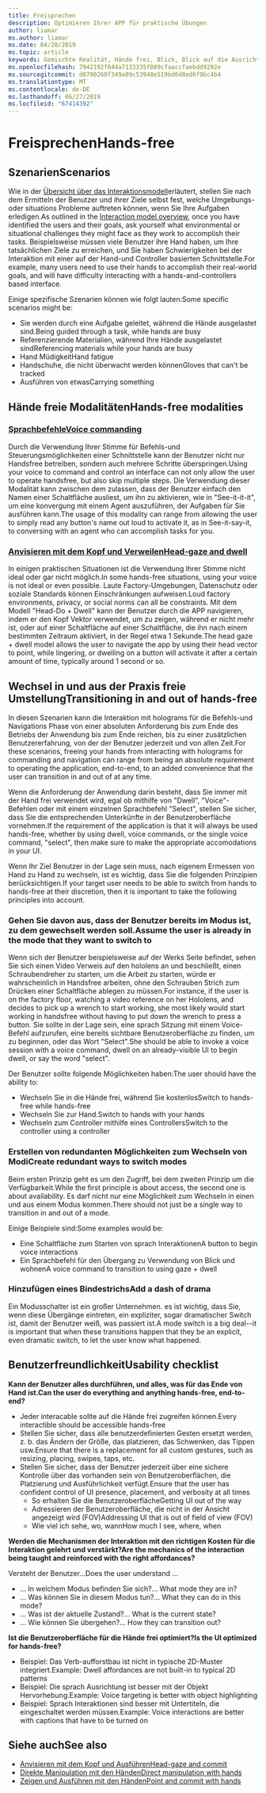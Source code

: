 ```yaml
---
title: Freisprechen
description: Optimieren Ihrer APP für praktische Übungen
author: liamar
ms.author: liamar
ms.date: 04/20/2019
ms.topic: article
keywords: Gemischte Realität, Hände frei, Blick, Blick auf die Ausrichtung, Interaktion, Entwurf
ms.openlocfilehash: 7942192f644a7133335f089cfaaccfaebdd9292e
ms.sourcegitcommit: d8700260f349a09c53948e519bd6d8ed6f9bc4b4
ms.translationtype: MT
ms.contentlocale: de-DE
ms.lasthandoff: 06/27/2019
ms.locfileid: "67414392"
---
```

# <a name="hands-free"></a><span data-ttu-id="160c5-104">Freisprechen</span><span class="sxs-lookup"><span data-stu-id="160c5-104">Hands-free</span></span>



## <a name="scenarios"></a><span data-ttu-id="160c5-105">Szenarien</span><span class="sxs-lookup"><span data-stu-id="160c5-105">Scenarios</span></span>

<span data-ttu-id="160c5-106">Wie in der [Übersicht über das Interaktionsmodell](interaction-fundamentals.md)erläutert, stellen Sie nach dem Ermitteln der Benutzer und ihrer Ziele selbst fest, welche Umgebungs-oder situations Probleme auftreten können, wenn Sie Ihre Aufgaben erledigen.</span><span class="sxs-lookup"><span data-stu-id="160c5-106">As outlined in the [Interaction model overview](interaction-fundamentals.md), once you have identified the users and their goals, ask yourself what environmental or situational challenges they might face as they work to accomplish their tasks.</span></span> <span data-ttu-id="160c5-107">Beispielsweise müssen viele Benutzer ihre Hand haben, um Ihre tatsächlichen Ziele zu erreichen, und Sie haben Schwierigkeiten bei der Interaktion mit einer auf der Hand-und Controller basierten Schnittstelle.</span><span class="sxs-lookup"><span data-stu-id="160c5-107">For example, many users need to use their hands to accomplish their real-world goals, and will have difficulty interacting with a hands-and-controllers based interface.</span></span> 

<span data-ttu-id="160c5-108">Einige spezifische Szenarien können wie folgt lauten:</span><span class="sxs-lookup"><span data-stu-id="160c5-108">Some specific scenarios might be:</span></span> 
* <span data-ttu-id="160c5-109">Sie werden durch eine Aufgabe geleitet, während die Hände ausgelastet sind.</span><span class="sxs-lookup"><span data-stu-id="160c5-109">Being guided through a task, while hands are busy</span></span>
* <span data-ttu-id="160c5-110">Referenzierende Materialien, während Ihre Hände ausgelastet sind</span><span class="sxs-lookup"><span data-stu-id="160c5-110">Referencing materials while your hands are busy</span></span>
* <span data-ttu-id="160c5-111">Hand Müdigkeit</span><span class="sxs-lookup"><span data-stu-id="160c5-111">Hand fatigue</span></span>
* <span data-ttu-id="160c5-112">Handschuhe, die nicht überwacht werden können</span><span class="sxs-lookup"><span data-stu-id="160c5-112">Gloves that can't be tracked</span></span>
* <span data-ttu-id="160c5-113">Ausführen von etwas</span><span class="sxs-lookup"><span data-stu-id="160c5-113">Carrying something</span></span>


## <a name="hands-free-modalities"></a><span data-ttu-id="160c5-114">Hände freie Modalitäten</span><span class="sxs-lookup"><span data-stu-id="160c5-114">Hands-free modalities</span></span>

### <a name="voice-commandingvoice-designmd"></a>[<span data-ttu-id="160c5-115">Sprachbefehle</span><span class="sxs-lookup"><span data-stu-id="160c5-115">Voice commanding</span></span>](voice-design.md)

<span data-ttu-id="160c5-116">Durch die Verwendung Ihrer Stimme für Befehls-und Steuerungsmöglichkeiten einer Schnittstelle kann der Benutzer nicht nur Handsfree betreiben, sondern auch mehrere Schritte überspringen.</span><span class="sxs-lookup"><span data-stu-id="160c5-116">Using your voice to command and control an interface can not only allow the user to operate handsfree, but also skip multiple steps.</span></span> <span data-ttu-id="160c5-117">Die Verwendung dieser Modalität kann zwischen dem zulassen, dass der Benutzer einfach den Namen einer Schaltfläche ausliest, um ihn zu aktivieren, wie in "See-it-it-it", um eine konvergung mit einem Agent auszuführen, der Aufgaben für Sie ausführen kann.</span><span class="sxs-lookup"><span data-stu-id="160c5-117">The usage of this modality can range from allowing the user to simply read any button's name out loud to activate it, as in See-it-say-it, to conversing with an agent who can accomplish tasks for you.</span></span>



### <a name="head-gaze-and-dwellgaze-and-dwellmd"></a>[<span data-ttu-id="160c5-118">Anvisieren mit dem Kopf und Verweilen</span><span class="sxs-lookup"><span data-stu-id="160c5-118">Head-gaze and dwell</span></span>](gaze-and-dwell.md)

<span data-ttu-id="160c5-119">In einigen praktischen Situationen ist die Verwendung Ihrer Stimme nicht ideal oder gar nicht möglich.</span><span class="sxs-lookup"><span data-stu-id="160c5-119">In some hands-free situations, using your voice is not ideal or even possible.</span></span> <span data-ttu-id="160c5-120">Laute Factory-Umgebungen, Datenschutz oder soziale Standards können Einschränkungen aufweisen.</span><span class="sxs-lookup"><span data-stu-id="160c5-120">Loud factory environments, privacy, or social norms can all be constraints.</span></span> <span data-ttu-id="160c5-121">Mit dem Modell "Head-Do + Dwell" kann der Benutzer durch die APP navigieren, indem er den Kopf Vektor verwendet, um zu zeigen, während er nicht mehr ist, oder auf einer Schaltfläche auf einer Schaltfläche, die ihn nach einem bestimmten Zeitraum aktiviert, in der Regel etwa 1 Sekunde.</span><span class="sxs-lookup"><span data-stu-id="160c5-121">The head gaze + dwell model allows the user to navigate the app by using their head vector to point, while lingering, or dwelling on a button will activate it after a certain amount of time, typically around 1 second or so.</span></span> 


## <a name="transitioning-in-and-out-of-hands-free"></a><span data-ttu-id="160c5-122">Wechsel in und aus der Praxis freie Umstellung</span><span class="sxs-lookup"><span data-stu-id="160c5-122">Transitioning in and out of hands-free</span></span>

<span data-ttu-id="160c5-123">In diesen Szenarien kann die Interaktion mit holograms für die Befehls-und Navigations Phase von einer absoluten Anforderung bis zum Ende des Betriebs der Anwendung bis zum Ende reichen, bis zu einer zusätzlichen Benutzererfahrung, von der der Benutzer jederzeit und von allen Zeit.</span><span class="sxs-lookup"><span data-stu-id="160c5-123">For these scenarios, freeing your hands from interacting with holograms for commanding and navigation can range from being an absolute requirement to operating the application, end-to-end, to an added convenience that the user can transition in and out of at any time.</span></span> 

<span data-ttu-id="160c5-124">Wenn die Anforderung der Anwendung darin besteht, dass Sie immer mit der Hand frei verwendet wird, egal ob mithilfe von "Dwell", "Voice"-Befehlen oder mit einem einzelnen Sprachbefehl "Select", stellen Sie sicher, dass Sie die entsprechenden Unterkünfte in der Benutzeroberfläche vornehmen.</span><span class="sxs-lookup"><span data-stu-id="160c5-124">If the requirement of the application is that it will always be used hands-free, whether by using dwell, voice commands, or the single voice command, "select", then make sure to make the appropriate accomodations in your UI.</span></span> 

<span data-ttu-id="160c5-125">Wenn Ihr Ziel Benutzer in der Lage sein muss, nach eigenem Ermessen von Hand zu Hand zu wechseln, ist es wichtig, dass Sie die folgenden Prinzipien berücksichtigen.</span><span class="sxs-lookup"><span data-stu-id="160c5-125">If your target user needs to be able to switch from hands to hands-free at their discretion, then it is important to take the following principles into account.</span></span>

### <a name="assume-the-user-is-already-in-the-mode-that-they-want-to-switch-to"></a><span data-ttu-id="160c5-126">Gehen Sie davon aus, dass der Benutzer bereits im Modus ist, zu dem gewechselt werden soll.</span><span class="sxs-lookup"><span data-stu-id="160c5-126">Assume the user is already in the mode that they want to switch to</span></span>
<span data-ttu-id="160c5-127">Wenn sich der Benutzer beispielsweise auf der Werks Seite befindet, sehen Sie sich einen Video Verweis auf den hololens an und beschließt, einen Schraubendreher zu starten, um die Arbeit zu starten, würde er wahrscheinlich in Handsfree arbeiten, ohne den Schrauben Strich zum Drücken einer Schaltfläche ablegen zu müssen.</span><span class="sxs-lookup"><span data-stu-id="160c5-127">For instance, if the user is on the factory floor, watching a video reference on her Hololens, and decides to pick up a wrench to start working, she most likely would start working in handsfree without having to put down the wrench to press a button.</span></span> <span data-ttu-id="160c5-128">Sie sollte in der Lage sein, eine sprach Sitzung mit einem Voice-Befehl aufzurufen, eine bereits sichtbare Benutzeroberfläche zu finden, um zu beginnen, oder das Wort "Select".</span><span class="sxs-lookup"><span data-stu-id="160c5-128">She should be able to invoke a voice session with a voice command, dwell on an already-visible UI to begin dwell, or say the word "select".</span></span>

<span data-ttu-id="160c5-129">Der Benutzer sollte folgende Möglichkeiten haben:</span><span class="sxs-lookup"><span data-stu-id="160c5-129">The user should have the ability to:</span></span> 
* <span data-ttu-id="160c5-130">Wechseln Sie in die Hände frei, während Sie kostenlos</span><span class="sxs-lookup"><span data-stu-id="160c5-130">Switch to hands-free while hands-free</span></span>
* <span data-ttu-id="160c5-131">Wechseln Sie zur Hand.</span><span class="sxs-lookup"><span data-stu-id="160c5-131">Switch to hands with your hands</span></span>
* <span data-ttu-id="160c5-132">Wechseln zum Controller mithilfe eines Controllers</span><span class="sxs-lookup"><span data-stu-id="160c5-132">Switch to the controller using a controller</span></span> 

### <a name="create-redundant-ways-to-switch-modes"></a><span data-ttu-id="160c5-133">Erstellen von redundanten Möglichkeiten zum Wechseln von Modi</span><span class="sxs-lookup"><span data-stu-id="160c5-133">Create redundant ways to switch modes</span></span>
<span data-ttu-id="160c5-134">Beim ersten Prinzip geht es um den Zugriff, bei dem zweiten Prinzip um die Verfügbarkeit.</span><span class="sxs-lookup"><span data-stu-id="160c5-134">While the first principle is about access, the second one is about availability.</span></span> <span data-ttu-id="160c5-135">Es darf nicht nur eine Möglichkeit zum Wechseln in einen und aus einem Modus kommen.</span><span class="sxs-lookup"><span data-stu-id="160c5-135">There should not just be a single way to transition in and out of a mode.</span></span> 

<span data-ttu-id="160c5-136">Einige Beispiele sind:</span><span class="sxs-lookup"><span data-stu-id="160c5-136">Some examples would be:</span></span> 
* <span data-ttu-id="160c5-137">Eine Schaltfläche zum Starten von sprach Interaktionen</span><span class="sxs-lookup"><span data-stu-id="160c5-137">A button to begin voice interactions</span></span>
* <span data-ttu-id="160c5-138">Ein Sprachbefehl für den Übergang zu Verwendung von Blick und wohnen</span><span class="sxs-lookup"><span data-stu-id="160c5-138">A voice command to transition to using gaze + dwell</span></span>

### <a name="add-a-dash-of-drama"></a><span data-ttu-id="160c5-139">Hinzufügen eines Bindestrichs</span><span class="sxs-lookup"><span data-stu-id="160c5-139">Add a dash of drama</span></span>
<span data-ttu-id="160c5-140">Ein Modusschalter ist ein großer Unternehmen. es ist wichtig, dass Sie, wenn diese Übergänge eintreten, ein expliziter, sogar dramatischer Switch ist, damit der Benutzer weiß, was passiert ist.</span><span class="sxs-lookup"><span data-stu-id="160c5-140">A mode switch is a big deal--it is important that when these transitions happen that they be an explicit, even dramatic switch, to let the user know what happened.</span></span> 


## <a name="usability-checklist"></a><span data-ttu-id="160c5-141">Benutzerfreundlichkeit</span><span class="sxs-lookup"><span data-stu-id="160c5-141">Usability checklist</span></span>

<span data-ttu-id="160c5-142">**Kann der Benutzer alles durchführen, und alles, was für das Ende von Hand ist.**</span><span class="sxs-lookup"><span data-stu-id="160c5-142">**Can the user do everything and anything hands-free, end-to-end?**</span></span>
* <span data-ttu-id="160c5-143">Jeder interacable sollte auf die Hände frei zugreifen können.</span><span class="sxs-lookup"><span data-stu-id="160c5-143">Every interactible should be accessible hands-free</span></span>
* <span data-ttu-id="160c5-144">Stellen Sie sicher, dass alle benutzerdefinierten Gesten ersetzt werden, z. b. das Ändern der Größe, das platzieren, das Schwenken, das Tippen usw.</span><span class="sxs-lookup"><span data-stu-id="160c5-144">Ensure that there is a replacement for all custom gestures, such as resizing, placing, swipes, taps, etc.</span></span>
* <span data-ttu-id="160c5-145">Stellen Sie sicher, dass der Benutzer jederzeit über eine sichere Kontrolle über das vorhanden sein von Benutzeroberflächen, die Platzierung und Ausführlichkeit verfügt.</span><span class="sxs-lookup"><span data-stu-id="160c5-145">Ensure that the user has confident control of UI presence, placement, and verbosity at all times</span></span>
    * <span data-ttu-id="160c5-146">So erhalten Sie die Benutzeroberfläche</span><span class="sxs-lookup"><span data-stu-id="160c5-146">Getting UI out of the way</span></span>
    * <span data-ttu-id="160c5-147">Adressieren der Benutzeroberfläche, die nicht in der Ansicht angezeigt wird (FOV)</span><span class="sxs-lookup"><span data-stu-id="160c5-147">Addressing UI that is out of field of view (FOV)</span></span>
    * <span data-ttu-id="160c5-148">Wie viel ich sehe, wo, wann</span><span class="sxs-lookup"><span data-stu-id="160c5-148">How much I see, where, when</span></span>

<span data-ttu-id="160c5-149">**Werden die Mechanismen der Interaktion mit den richtigen Kosten für die Interaktion gelehrt und verstärkt?**</span><span class="sxs-lookup"><span data-stu-id="160c5-149">**Are the mechanics of the interaction being taught and reinforced with the right affordances?**</span></span>

<span data-ttu-id="160c5-150">Versteht der Benutzer...</span><span class="sxs-lookup"><span data-stu-id="160c5-150">Does the user understand ...</span></span>
* <span data-ttu-id="160c5-151">... In welchem Modus befinden Sie sich?</span><span class="sxs-lookup"><span data-stu-id="160c5-151">... What mode they are in?</span></span>
* <span data-ttu-id="160c5-152">... Was können Sie in diesem Modus tun?</span><span class="sxs-lookup"><span data-stu-id="160c5-152">... What they can do in this mode?</span></span>
* <span data-ttu-id="160c5-153">... Was ist der aktuelle Zustand?</span><span class="sxs-lookup"><span data-stu-id="160c5-153">... What is the current state?</span></span>
* <span data-ttu-id="160c5-154">... Wie können Sie übergehen?</span><span class="sxs-lookup"><span data-stu-id="160c5-154">... How they can transition out?</span></span>
    
<span data-ttu-id="160c5-155">**Ist die Benutzeroberfläche für die Hände frei optimiert?**</span><span class="sxs-lookup"><span data-stu-id="160c5-155">**Is the UI optimized for hands-free?**</span></span>   

* <span data-ttu-id="160c5-156">Beispiel: Das Verb-aufforstbau ist nicht in typische 2D-Muster integriert.</span><span class="sxs-lookup"><span data-stu-id="160c5-156">Example: Dwell affordances are not built-in to typical 2D patterns</span></span>
* <span data-ttu-id="160c5-157">Beispiel: Die sprach Ausrichtung ist besser mit der Objekt Hervorhebung.</span><span class="sxs-lookup"><span data-stu-id="160c5-157">Example: Voice targeting is better with object highlighting</span></span>
* <span data-ttu-id="160c5-158">Beispiel: Sprach Interaktionen sind besser mit Untertiteln, die eingeschaltet werden müssen.</span><span class="sxs-lookup"><span data-stu-id="160c5-158">Example: Voice interactions are better with captions that have to be turned on</span></span>


## <a name="see-also"></a><span data-ttu-id="160c5-159">Siehe auch</span><span class="sxs-lookup"><span data-stu-id="160c5-159">See also</span></span>
* [<span data-ttu-id="160c5-160">Anvisieren mit dem Kopf und Ausführen</span><span class="sxs-lookup"><span data-stu-id="160c5-160">Head-gaze and commit</span></span>](gaze-and-commit.md)
* [<span data-ttu-id="160c5-161">Direkte Manipulation mit den Händen</span><span class="sxs-lookup"><span data-stu-id="160c5-161">Direct manipulation with hands</span></span>](direct-manipulation.md)
* [<span data-ttu-id="160c5-162">Zeigen und Ausführen mit den Händen</span><span class="sxs-lookup"><span data-stu-id="160c5-162">Point and commit with hands</span></span>](point-and-commit.md)
